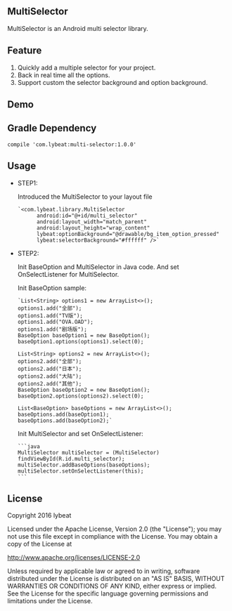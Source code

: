 ## MultiSelector
MultiSelector is an Android multi selector library.

## Feature
1. Quickly add a multiple selector for your project.
2. Back in real time all the options.
3. Support custom the selector background and option background.

## Demo

## Gradle Dependency
    compile 'com.lybeat:multi-selector:1.0.0'

## Usage
* STEP1:

  Introduced the MultiSelector to your layout file

      `<com.lybeat.library.MultiSelector
            android:id="@+id/multi_selector"
            android:layout_width="match_parent"
            android:layout_height="wrap_content"
            lybeat:optionBackground="@drawable/bg_item_option_pressed"
            lybeat:selectorBackground="#ffffff" />`
* STEP2:

  Init BaseOption and MultiSelector in Java code. And set OnSelectListener for MultiSelector.

  Init BaseOption sample:

      `List<String> options1 = new ArrayList<>();
      options1.add("全部");
      options1.add("TV版");
      options1.add("OVA.OAD");
      options1.add("剧场版");
      BaseOption baseOption1 = new BaseOption();
      baseOption1.options(options1).select(0);

      List<String> options2 = new ArrayList<>();
      options2.add("全部");
      options2.add("日本");
      options2.add("大陆");
      options2.add("其他");
      BaseOption baseOption2 = new BaseOption();
      baseOption2.options(options2).select(0);

      List<BaseOption> baseOptions = new ArrayList<>();
      baseOptions.add(baseOption1);
      baseOptions.add(baseOption2);`

  Init MultiSelector and set OnSelectListener:

      ```java
      MultiSelector multiSelector = (MultiSelector) findViewById(R.id.multi_selector);
      multiSelector.addBaseOptions(baseOptions);
      multiSelector.setOnSelectListener(this);
      ```

## License
Copyright 2016 lybeat

Licensed under the Apache License, Version 2.0 (the "License"); you may not use this file except in compliance with the License. You may obtain a copy of the License at

http://www.apache.org/licenses/LICENSE-2.0

Unless required by applicable law or agreed to in writing, software distributed under the License is distributed on an "AS IS" BASIS, WITHOUT WARRANTIES OR CONDITIONS OF ANY KIND, either express or implied. See the License for the specific language governing permissions and limitations under the License.